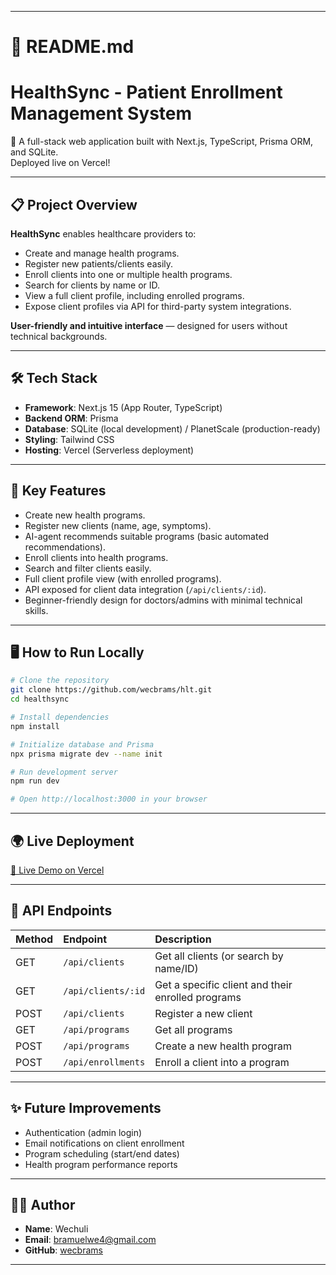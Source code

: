 
---

# 📄 README.md


# HealthSync - Patient Enrollment Management System

🚀 A full-stack web application built with Next.js, TypeScript, Prisma ORM, and SQLite.  
Deployed live on Vercel!

---

## 📋 Project Overview

**HealthSync** enables healthcare providers to:

- Create and manage health programs.
- Register new patients/clients easily.
- Enroll clients into one or multiple health programs.
- Search for clients by name or ID.
- View a full client profile, including enrolled programs.
- Expose client profiles via API for third-party system integrations.

**User-friendly and intuitive interface** — designed for users without technical backgrounds.

---

## 🛠 Tech Stack

- **Framework**: Next.js 15 (App Router, TypeScript)
- **Backend ORM**: Prisma
- **Database**: SQLite (local development) / PlanetScale (production-ready)
- **Styling**: Tailwind CSS
- **Hosting**: Vercel (Serverless deployment)

---

## 🎯 Key Features

-  Create new health programs.
-  Register new clients (name, age, symptoms).
-  AI-agent recommends suitable programs (basic automated recommendations).
-  Enroll clients into health programs.
-  Search and filter clients easily.
-  Full client profile view (with enrolled programs).
-  API exposed for client data integration (`/api/clients/:id`).
-  Beginner-friendly design for doctors/admins with minimal technical skills.

---

## 🖥️ How to Run Locally

```bash
# Clone the repository
git clone https://github.com/wecbrams/hlt.git
cd healthsync

# Install dependencies
npm install

# Initialize database and Prisma
npx prisma migrate dev --name init

# Run development server
npm run dev

# Open http://localhost:3000 in your browser
```

---

## 🌍 Live Deployment

[🔗 Live Demo on Vercel](https://healthsync-qj4ce6lz6-wecbramgmailcoms-projects.vercel.app)

---

## 📡 API Endpoints

| Method | Endpoint | Description |
|:-------|:---------|:------------|
| GET | `/api/clients` | Get all clients (or search by name/ID) |
| GET | `/api/clients/:id` | Get a specific client and their enrolled programs |
| POST | `/api/clients` | Register a new client |
| GET | `/api/programs` | Get all programs |
| POST | `/api/programs` | Create a new health program |
| POST | `/api/enrollments` | Enroll a client into a program |

---

## ✨ Future Improvements

- Authentication (admin login)
- Email notifications on client enrollment
- Program scheduling (start/end dates)
- Health program performance reports

---

## 👨‍💻 Author

- **Name**: Wechuli
- **Email**: bramuelwe4@gmail.com
- **GitHub**: [wecbrams](https://github.com/wecbrams)

---
